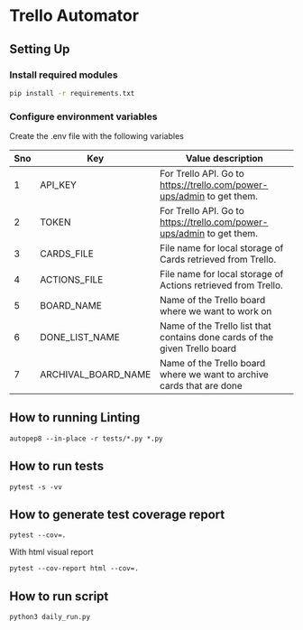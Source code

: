 # Trello Automator

## Setting Up

### Install required modules

```bash
pip install -r requirements.txt
```

### Configure environment variables

Create the .env file with the following variables

|Sno|Key|Value description|
|---|---|---|
|1|API_KEY|For Trello API. Go to https://trello.com/power-ups/admin to get them.|
|2|TOKEN|For Trello API. Go to https://trello.com/power-ups/admin to get them.|
|3|CARDS_FILE|File name for local storage of Cards retrieved from Trello.|
|4|ACTIONS_FILE|File name for local storage of Actions retrieved from Trello.|
|5|BOARD_NAME|Name of the Trello board where we want to work on|
|6|DONE_LIST_NAME|Name of the Trello list that contains done cards of the given Trello board|
|7|ARCHIVAL_BOARD_NAME|Name of the Trello board where we want to archive cards that are done|


## How to running Linting

```
autopep8 --in-place -r tests/*.py *.py
```

## How to run tests

```
pytest -s -vv
```

## How to generate test coverage report

```
pytest --cov=.
```

With html visual report
```
pytest --cov-report html --cov=.
```

## How to run script

```
python3 daily_run.py
```